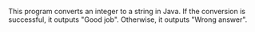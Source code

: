 This program converts an integer to a string in Java. If the conversion is successful, it outputs "Good job". Otherwise, it outputs "Wrong answer".

